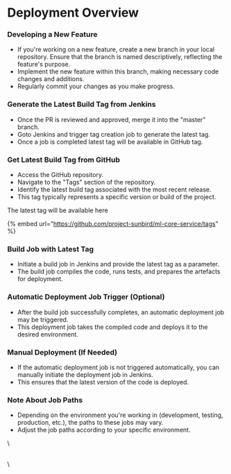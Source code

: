# Deployment Overview

### Developing a New Feature

* If you're working on a new feature, create a new branch in your local repository. Ensure that the branch is named descriptively, reflecting the feature's purpose.
* Implement the new feature within this branch, making necessary code changes and additions.
* Regularly commit your changes as you make progress.

### Generate the Latest Build Tag from Jenkins

* Once the PR is reviewed and approved, merge it into the "master" branch.
* Goto Jenkins and trigger tag creation job to generate the latest tag.
* Once a job is completed latest tag will be available in GitHub tag.

### Get Latest Build Tag from GitHub

* Access the GitHub repository.
* Navigate to the "Tags" section of the repository.
* Identify the latest build tag associated with the most recent release.
* This tag typically represents a specific version or build of the project.

The latest tag will be available here

{% embed url="https://github.com/project-sunbird/ml-core-service/tags" %}

### **Build Job with Latest Tag**

* Initiate a build job in Jenkins and provide the latest tag as a parameter.
* The build job compiles the code, runs tests, and prepares the artefacts for deployment.

### **Automatic Deployment Job Trigger (Optional)**

* After the build job successfully completes, an automatic deployment job may be triggered.
* This deployment job takes the compiled code and deploys it to the desired environment.

### **Manual Deployment (If Needed)**

* If the automatic deployment job is not triggered automatically, you can manually initiate the deployment job in Jenkins.
* This ensures that the latest version of the code is deployed.

### **Note About Job Paths**

* Depending on the environment you're working in (development, testing, production, etc.), the paths to these jobs may vary.
* Adjust the job paths according to your specific environment.

\\

\
\\
